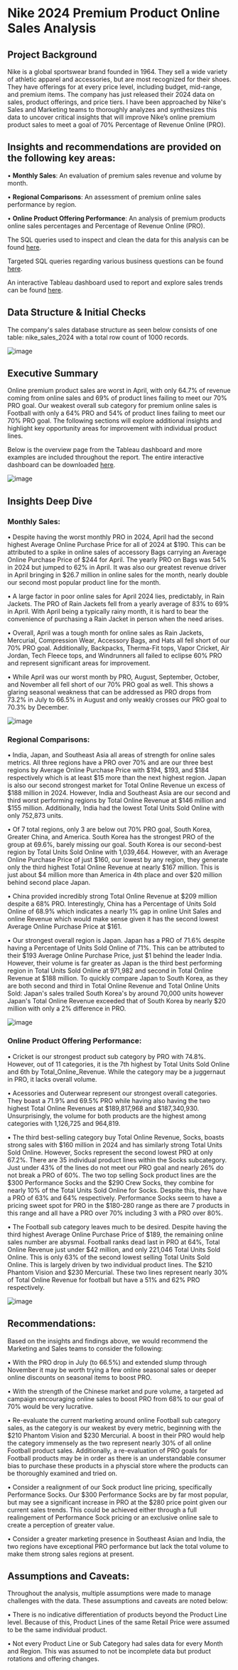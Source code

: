# Nike 2024 Premium Product Online Sales Analysis

## Project Background

Nike is a global sportswear brand founded in 1964. They sell a wide variety of athletic apparel and accessories, but are most recognized for their shoes. They have offerings for at every price level, including budget, mid-range, and premium items. 
The company has just released their 2024 data on sales, product offerings, and price tiers. I have been approached by Nike's Sales and Marketing teams to thoroughly analyzes and synthesizes this data to uncover critical insights that will improve Nike’s online premium product sales to meet a goal of 70% Percentage of Revenue Online (PRO).

## Insights and recommendations are provided on the following key areas:
•	**Monthly Sales**: An evaluation of premium sales revenue and volume by month. 

•	**Regional Comparisons**: An assessment of premium online sales performance by region.

•	**Online Product Offering Performance**: An analysis of premium products online sales percentages and Percentage of Revenue Online (PRO). 

The SQL queries used to inspect and clean the data for this analysis can be found [here](https://github.com/nbellinder/Nike_Sales_2024_Analysis/blob/main/Data%20Exploration).

Targeted SQL queries regarding various business questions can be found [here](https://github.com/nbellinder/Nike_Sales_2024_Analysis/blob/main/Sales%20Analysis).

An interactive Tableau dashboard used to report and explore sales trends can be found [here](https://public.tableau.com/app/profile/nolan.bellinder/viz/Nike2024PremiumProductSalesAnalysis/SalesDataDash?publish=yes).

## Data Structure & Initial Checks

The company's sales database structure as seen below consists of one table: nike_sales_2024 with a total row count of 1000 records. 

![image](https://github.com/user-attachments/assets/b57c065e-4733-44b8-a0b1-56af59ca98bf)

## Executive Summary
Online premium product sales are worst in April, with only 64.7% of revenue coming from online sales and 69% of product lines failing to meet our 70% PRO goal. Our weakest overall sub category for premium online sales is Football with only a 64% PRO and 54% of product lines failing to meet our 70% PRO goal. The following sections will explore additional insights and highlight key opportunity areas for improvement with individual product lines.

Below is the overview page from the Tableau dashboard and more examples are included throughout the report. The entire interactive dashboard can be downloaded [here](https://public.tableau.com/app/profile/nolan.bellinder/viz/Nike2024PremiumProductSalesAnalysis/SalesDataDash?publish=yes).

![image](https://github.com/user-attachments/assets/b5bc6701-ddab-49c1-890f-9a1b4af3b8a8)

## Insights Deep Dive
### Monthly Sales:

•	Despite having the worst monthly PRO in 2024, April had the second highest Average Online Purchase Price for all of 2024 at $190. This can be attributed to a spike in online sales of accessory Bags carrying an Average Online Purchase Price of $244 for April. The yearly PRO on Bags was 54% in 2024 but jumped to 62% in April. It was also our greatest revenue driver in April bringing in $26.7 million in online sales for the month, nearly double our second most popular product line for the month.

•	A large factor in poor online sales for April 2024 lies, predictably, in Rain Jackets. The PRO of Rain Jackets fell from a yearly average of 83% to 69% in April. With April being a typically rainy month,  it is hard to bear the convenience of purchasing a Rain Jacket in person when the need arises.

•	Overall, April was a tough month for online sales as Rain Jackets, Mercurial, Compression Wear, Accessory Bags, and Hats all fell short of our 70% PRO goal. Additionally, Backpacks, Therma-Fit tops, Vapor Cricket, Air Jordan, Tech Fleece tops, and Windrunners all failed to eclipse 60% PRO and represent significant areas for improvement.

•	While April was our worst month by PRO, August, September, October, and November all fell short of our 70% PRO goal as well. This shows a glaring seasonal weakness that can be addressed as PRO drops from 73.2% in July to 66.5% in August and only weakly crosses our PRO goal to 70.3% by December. 

![image](https://github.com/user-attachments/assets/2d9b5ea4-c078-4e0f-8bf4-b66f2c15bf9b)


### Regional Comparisons:

•	India, Japan, and Southeast Asia all areas of strength for online sales metrics. All three regions have a PRO over 70% and are our three best regions by Average Online Purchase Price with $194, $193, and $184 respectively which is at least $15 more than the next highest region. Japan is also our second strongest market for Total Online Revenue un excess of $188 million in 2024. However, India and Southeast Asia are our second and third worst performing regions by Total Online Revenue at $146 million and $155 million. Additionally, India had the lowest Total Units Sold Online with only 752,873 units.

•	Of 7 total regions, only 3 are below out 70% PRO goal, South Korea, Greater China, and America. South Korea has the strongest PRO of the group at 69.6%, barely missing our goal. South Korea is our second-best region by Total Units Sold Online with 1,039,464. However, with an Average Online Purchase Price of just $160, our lowest by any region, they generate only the third highest Total Online Revenue at nearly $167 million. This is just about $4 million more than America in 4th place and over $20 million behind second place Japan.

•	China provided incredibly strong Total Online Revenue at $209 million despite a 68% PRO. Interestingly, China has a Percentage of Units Sold Online of 68.9% which indicates a nearly 1% gap in online Unit Sales and online Revenue which would make sense given it has the second lowest Average Online Purchase Price at $161.

•	Our strongest overall region is Japan. Japan has a PRO of 71.6% despite having a Percentage of Units Sold Online of 71%. This can be attributed to their $193 Average Online Purchase Price, just $1 behind the leader India. However, their volume is far greater as Japan is the third best performing region in Total Units Sold Online at 971,982 and second in Total Online Revenue at $188 million. To quickly compare Japan to South Korea, as they are both second and third in Total Online Revenue and Total Online Units Sold: Japan's sales trailed South Korea's by around 70,000 units however Japan's Total Online Revenue exceeded that of South Korea by nearly $20 million with only a 2% difference in PRO.

![image](https://github.com/user-attachments/assets/bbfaa858-68da-4127-9d5e-278c845de24b)


### Online Product Offering Performance:

•	Cricket is our strongest product sub category by PRO with 74.8%. However, out of 11 categories, it is the 7th highest by Total Units Sold Online and 6th by Total_Online_Revenue. While the category may be a juggernaut in PRO, it lacks overall volume.

•	Acessories and Outerwear represent our strongest overall categories. They boast a 71.9% and 69.5% PRO while having also having the two highest Total Online Revenues at $189,817,968 and $187,340,930. Unsurprisingly, the volume for both products are the highest among categories with 1,126,725 and 964,819. 

•	The third best-selling category buy Total Online Revenue, Socks, boasts strong sales with $160 million in 2024 and has similarly strong Total Units Sold Online. However, Socks represent the second lowest PRO at only 67.2%. There are 35 individual product lines within the Socks subcategory. Just under 43% of the lines do not meet our PRO goal and nearly 26% do not break a PRO of 60%. The two top selling Sock product lines are the $300 Performance Socks and the $290 Crew Socks, they combine for nearly 10% of the Total Units Sold Online for Socks. Despite this, they have a PRO of 63% and 64% respectively. Performance Socks seem to have a pricing sweet spot for PRO in the $180-280 range as there are 7 products in this range and all have a PRO over 70% including 3 with a PRO over 80%.

•	The Football sub category leaves much to be desired. Despite having the third highest Average Online Purchase Price of $189, the remaining online sales number are abysmal. Football ranks dead last in PRO at 64%, Total Online Revenue  just under $42 million, and only 221,046 Total Units Sold Online. This is only 63% of the second lowest selling Total Units Sold Online. This is largely driven by two individual product lines. The $210 Phantom Vision and $230 Mercurial. These two lines represent nearly 30% of Total Online Revenue for football but have a 51% and 62% PRO respectively. 

![image](https://github.com/user-attachments/assets/66507613-9c59-4524-bfbc-b9f397a6d19a)


## Recommendations:

Based on the insights and findings above, we would recommend the Marketing and Sales teams to consider the following:

•	With the PRO drop in July (to 66.5%) and extended slump through November it may be worth trying a few online seasonal sales or deeper online discounts on seasonal items to boost PRO.

•	With the strength of the Chinese market and pure volume, a targeted ad campaign encouraging online sales to boost PRO from 68% to our goal of 70% would be very lucrative.

•	Re-evaluate the current marketing around online Football sub category sales, as the category is our weakest by every metric, beginning with the $210 Phantom Vision and $230 Mercurial. A boost in their PRO would help the category immensely as the two represent nearly 30% of all online Football product sales. Additionally, a re-evaluation of PRO goals for Football products may be in order as there is an understandable consumer bias to purchase these products in a physcial store where the products can be thoroughly examined and tried on.

•	Consider a realignment of our Sock product line pricing, specifically Performance Socks. Our $300 Performance Socks are by far most popular, but may see a significant increase in PRO at the $280 price point given our current sales trends. This could be achieved either through a full realingement of Performance Sock pricing or an exclusive online sale to create a perception of greater value.

•	Consider a greater marketing presence in Southeast Asian and India, the two regions have exceptional PRO performance but lack the total volume to make them strong sales regions at present.

## Assumptions and Caveats:

Throughout the analysis, multiple assumptions were made to manage challenges with the data. These assumptions and caveats are noted below:

•	There is no indicative differentiation of products beyond the Product Line level. Because of this, Product Lines of the same Retail Price were assumed to be the same individual product.

•	Not every Product Line or Sub Category had sales data for every Month and Region. This was assumed to not be incomplete data but product rotations and offering changes. 

